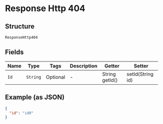 
# Response Http 404

## Structure

`ResponseHttp404`

## Fields

| Name | Type | Tags | Description | Getter | Setter |
|  --- | --- | --- | --- | --- | --- |
| `Id` | `String` | Optional | - | String getId() | setId(String id) |

## Example (as JSON)

```json
{
  "id": "id0"
}
```

